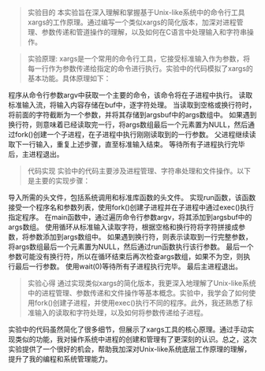 > 实验目的
本实验旨在深入理解和掌握基于Unix-like系统中的命令行工具xargs的工作原理。通过编写一个类似xargs的简化版本，加深对进程管理、参数传递和管道操作的理解，以及如何在C语言中处理输入和字符串操作。

> 实验原理:
xargs是一个常用的命令行工具，它接受标准输入作为参数，将每一行作为参数传递给指定的命令进行执行。实验中的代码模拟了xargs的基本功能。具体原理如下：

程序从命令行参数argv中获取一个主要的命令，该命令将在子进程中执行。
读取标准输入流，将输入内容存储在buf中，逐字符处理。
当读取到空格或换行符时，将前面的字符截断为一个参数，并将其存储到argsbuf中的args数组中。
如果遇到换行符，则意味着已经读取完一行，将args数组最后一个元素置为NULL，然后通过fork()创建一个子进程，在子进程中执行刚刚读取到的一行参数。
父进程继续读取下一行输入，重复上述步骤，直至标准输入结束。
等待所有子进程执行完毕后，主进程退出。

> 代码实现
实验中的代码主要涉及进程管理、字符串处理和文件操作。以下是主要的实现步骤：

导入所需的头文件，包括系统调用和标准库函数的头文件。
实现run函数，该函数接受一个程序名和参数列表，使用fork()创建子进程并在子进程中通过exec()执行指定程序。
在main函数中，通过遍历命令行参数argv，将其添加到argsbuf中的args数组。
使用循环从标准输入读取字符，根据空格和换行符将字符拼接成参数，将参数添加到args数组中。
如果遇到换行符，则表示读取到一行完整参数，将args数组最后一个元素置为NULL，然后通过run函数执行该行参数。
最后一个参数可能没有换行符，所以在循环结束后再次检查args数组，如果不为空，则执行最后一行参数。
使用wait(0)等待所有子进程执行完毕。
最后主进程退出。


> 实验心得
通过实现类似xargs的简化版本，我更深入地理解了Unix-like系统中的进程管理、参数传递和文件操作等基本概念。实验中，我学会了如何使用fork()创建子进程，并使用exec()执行不同的程序。此外，我还熟悉了标准输入的读取和字符处理，以及如何将参数传递给子进程。

实验中的代码虽然简化了很多细节，但展示了xargs工具的核心原理。通过手动实现类似的功能，我对操作系统中进程的创建和管理有了更深刻的认识。总之，这次实验提供了一个很好的机会，帮助我加深对Unix-like系统底层工作原理的理解，提升了我的编程和系统管理能力。